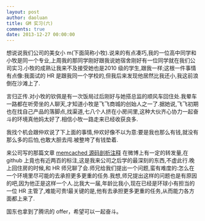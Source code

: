 ```yaml
---
layout: post
author: daoluan
title: GM 实习(六)
comments: true
date: 2013-12-27 00:00:00
---
```


想说说我们公司的美女小 m(下面简称小牧).说来的有点凑巧,我的一位高中同学和小牧是同一个专业,上周我的那同学刚好跟我说她宿舍刚好有一位同学就在我们公司实习.小牧的成熟让我来不及接受她也是2010 级的学生,跟我一样;这根一件事情有点像:我面试的 HR 是跟我同一个学校的,但我后来发现他居然比我还小,我这前浪倒在沙滩上了.

言归正传.对小牧的钦佩是有一次饭局过后刚好与她搭总监的顺风车回住处.我晕车一路都在听旁坐的人聊天,才知道小牧是飞飞商城的创始人之一了.据她说,飞飞初期也在找自己产品的落脚点,找渠道,七八个人挤在小房间里,这种大伙齐心协力一起奋斗的环境真他妈太好了.相信小牧一路走来已经收获良多.

我找个机会跟仲欢说了下上面的事情,仲欢好像不以为意:要是我也那么有钱,就没有那么多的后怕,也敢大胆去闯.被整垮了有钱垫着.

来公司写的那篇文章 [memcached 源码剖析注释](https://github.com/daoluan/decode-memcached) 在微博上有一定的转发量,在github 上竟也有近两百的标注,这是我来公司之后学的最深刻的东西,不虚此行.晚上回住房的时候,和 HR 师兄聊了会.师兄给我们提出一个问题,蛮有难度的:怎么在一个环境里尽可能的去承担更多更重的任务.我想,师兄提出这样的问题也是有原因的吧,因为他正是这样一个人.比我大一届,年龄比我小,现在已经是环球小有担当的一位 HR 主管了,难能可贵!最关键的是,他有去承担更多更重的任务,从而能力各方面都上来了. 

国东也拿到了腾讯的 offer，希望可以一起奋斗。

